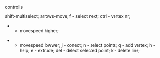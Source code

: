 controlls:

shift-multiselect;
arrows-move;
f - select next;
ctrl - vertex nr;
+ - movespeed higher;
- - movespeed lowwer;
j - conect;
n - select points;
q - add vertex;
h - help;
e - extrude;
del - delect selected point;
k - delete line;
